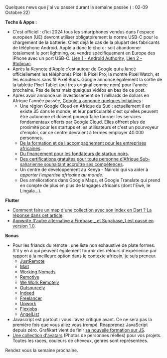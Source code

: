 Quelques news que j'ai vu passer durant la semaine passée ( : 02-09 Octobre 22)

**Techs & Apps :**

- C'est officiel : d'ici 2024 tous les smartphones vendus dans l'espace européen (UE) devront utiliser obligatoirement la norme USB-C pour le chargement de la batterie. C'est déjà le cas de la plupart des fabricants de téléphone Android. Apple a donc le choix : soit abandonner totalement le port lightning, ou vendre spécifiquement en Europe des iPhone avec un port USB-C. [Lien 1 - Android Authority](https://www.androidauthority.com/eu-usb-c-mandatory-2024-3216175/), [Lien 2 - 9to5mac](https://9to5mac.com/2022/10/04/usb-c-iphone-3/).
- Après la Keynote d'Apple c'est autour de Google qui a lancé officiellement les téléphones Pixel & Pixel Pro, la montre Pixel Watch, et les écouteurs sans fil Pixel Buds. Google annonce également la sortie de la tablette Pixel Tablet (oui très original comme nom) pour l'année prochaine. Pas de liens mais quelques vidéos en bas de ce post.
- Après avoir annoncé un investissement de 1 milliards de dollars en Afrique l'année passée, [Google a annoncé quelques initiatives](https://blog.google/around-the-globe/google-africa/delivering-on-our-1b-commitment-in-africa/) :
  - Une région Google Cloud en Afrique du Sud : actuellement il en existe 35 dans le monde, et leur particularité c'est qu'elles peuvent être autonome et doivent pouvoir faire tourner les services fondamentaux offerts par Google Cloud. Elles offrent plus de proximité pour les startups et les utilisateurs et c'est un pourvoyeur d'emploi, car ce centre devraient à termes employer 40.000 personnes.
  - [De la formation et de l'accompagnement pour les entreprises africaines](https://events.withgoogle.com/google-hustle-academy/).
  - [Du financement pour les fondateurs de startup noirs](https://www.campus.co/africa/black-founders-fund/).
  - [Des certifications gratuites pour toute personne d'Afrique Sub-saharienne souhaitant accroître ses compétences](https://grow.google/intl/ssa/google-certificates).
  - Un centre de développement au Kenya - Nairobi qui va aider à _apporter l'expertise africaine au monde_.
  - Des améliorations dans Google Maps, et Google Translate qui prend en compte de plus en plus de langages africains (dont l'Ewé, le Lingala…).

**Flutter**

- [Comment faire un map d'une collection avec son index en Dart ? La réponse dans cet article](https://flutter.institute/mapping-an-array-by-index).
- [Appwrite (l'autre alternative a Firebase _ et Supabase_) est passé en version 1.0](https://github.com/appwrite/appwrite/releases/tag/1.0.0).

**Bonus**

- Pour les friands du remote : une liste non exhaustive de plate formes. S'il y en a qui peuvent également fournir des retours d'expérience par rapport à la meilleure option dans le contexte africain, je suis preneur.
  - [JustRemote](https://justremote.co/)
  - [Malt](https://www.malt.fr/c/freelances)
  - [Working Nomads](https://www.workingnomads.com/jobs)
  - [Remotive](https://remotive.com/)
  - [We Work Remotely](https://weworkremotely.com/)
  - [Outsourcely](https://www.outsourcely.com/)
  - [Indeed](https://www.indeed.com/)
  - [Freelancer](https://www.freelancer.com/)
  - [Upwork](https://www.upwork.com/)
  - [Flexjobs](https://www.flexjobs.com/)
  - [AngelList](https://angel.co/candidates/overview)
- Javascript est partout : vous l'avez critiqué avant. Ce ne sera pas la première fois que vous allez vous trompé. Réapprenez JavaScript depuis zéro. Grafikart vient de finir [sa nouvelle formation sur JS](https://grafikart.fr/formations/formation-javascript).
- [Une collection d'avatars](https://userstock.io/) (Photos de personnes réelles) pour vos projets. Toutes les races, couleurs de cheveux, genres sont représentées.

Rendez vous la semaine prochaine.
